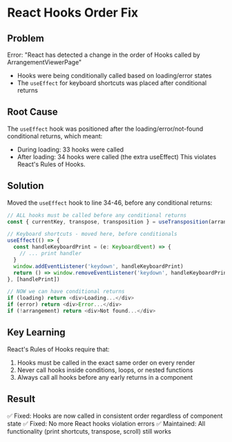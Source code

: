 # React Hooks Order Fix

## Problem
Error: "React has detected a change in the order of Hooks called by ArrangementViewerPage"
- Hooks were being conditionally called based on loading/error states
- The `useEffect` for keyboard shortcuts was placed after conditional returns

## Root Cause
The `useEffect` hook was positioned after the loading/error/not-found conditional returns, which meant:
- During loading: 33 hooks were called
- After loading: 34 hooks were called (the extra useEffect)
This violates React's Rules of Hooks.

## Solution
Moved the `useEffect` hook to line 34-46, before any conditional returns:
```typescript
// ALL hooks must be called before any conditional returns
const { currentKey, transpose, transposition } = useTransposition(arrangement?.key)

// Keyboard shortcuts - moved here, before conditionals
useEffect(() => {
  const handleKeyboardPrint = (e: KeyboardEvent) => {
    // ... print handler
  }
  window.addEventListener('keydown', handleKeyboardPrint)
  return () => window.removeEventListener('keydown', handleKeyboardPrint)
}, [handlePrint])

// NOW we can have conditional returns
if (loading) return <div>Loading...</div>
if (error) return <div>Error...</div>
if (!arrangement) return <div>Not found...</div>
```

## Key Learning
React's Rules of Hooks require that:
1. Hooks must be called in the exact same order on every render
2. Never call hooks inside conditions, loops, or nested functions
3. Always call all hooks before any early returns in a component

## Result
✅ Fixed: Hooks are now called in consistent order regardless of component state
✅ Fixed: No more React hooks violation errors
✅ Maintained: All functionality (print shortcuts, transpose, scroll) still works